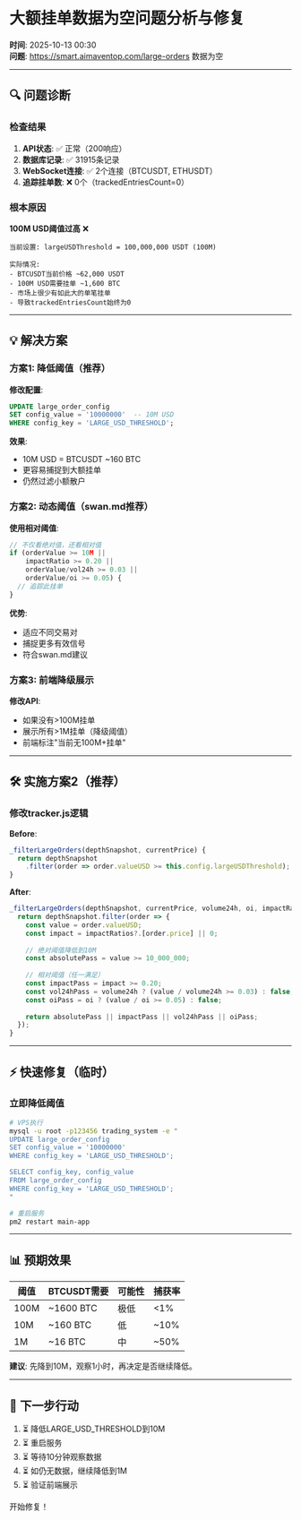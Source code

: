 # 大额挂单数据为空问题分析与修复

**时间**: 2025-10-13 00:30  
**问题**: https://smart.aimaventop.com/large-orders 数据为空  

---

## 🔍 问题诊断

### 检查结果

1. **API状态**: ✅ 正常（200响应）
2. **数据库记录**: ✅ 31915条记录
3. **WebSocket连接**: ✅ 2个连接（BTCUSDT, ETHUSDT）
4. **追踪挂单数**: ❌ 0个（trackedEntriesCount=0）

### 根本原因

**100M USD阈值过高** ❌

```
当前设置: largeUSDThreshold = 100,000,000 USDT (100M)

实际情况:
- BTCUSDT当前价格 ~62,000 USDT
- 100M USD需要挂单 ~1,600 BTC
- 市场上很少有如此大的单笔挂单
- 导致trackedEntriesCount始终为0
```

---

## 💡 解决方案

### 方案1: 降低阈值（推荐）

**修改配置**:
```sql
UPDATE large_order_config 
SET config_value = '10000000'  -- 10M USD
WHERE config_key = 'LARGE_USD_THRESHOLD';
```

**效果**:
- 10M USD = BTCUSDT ~160 BTC
- 更容易捕捉到大额挂单
- 仍然过滤小额散户

### 方案2: 动态阈值（swan.md推荐）

**使用相对阈值**:
```javascript
// 不仅看绝对值，还看相对值
if (orderValue >= 10M || 
    impactRatio >= 0.20 || 
    orderValue/vol24h >= 0.03 ||
    orderValue/oi >= 0.05) {
  // 追踪此挂单
}
```

**优势**:
- 适应不同交易对
- 捕捉更多有效信号
- 符合swan.md建议

### 方案3: 前端降级展示

**修改API**:
- 如果没有>100M挂单
- 展示所有>1M挂单（降级阈值）
- 前端标注"当前无100M+挂单"

---

## 🛠️ 实施方案2（推荐）

### 修改tracker.js逻辑

**Before**:
```javascript
_filterLargeOrders(depthSnapshot, currentPrice) {
  return depthSnapshot
    .filter(order => order.valueUSD >= this.config.largeUSDThreshold);
}
```

**After**:
```javascript
_filterLargeOrders(depthSnapshot, currentPrice, volume24h, oi, impactRatios) {
  return depthSnapshot.filter(order => {
    const value = order.valueUSD;
    const impact = impactRatios?.[order.price] || 0;
    
    // 绝对阈值降低到10M
    const absolutePass = value >= 10_000_000;
    
    // 相对阈值（任一满足）
    const impactPass = impact >= 0.20;
    const vol24hPass = volume24h ? (value / volume24h >= 0.03) : false;
    const oiPass = oi ? (value / oi >= 0.05) : false;
    
    return absolutePass || impactPass || vol24hPass || oiPass;
  });
}
```

---

## ⚡ 快速修复（临时）

### 立即降低阈值
```bash
# VPS执行
mysql -u root -p123456 trading_system -e "
UPDATE large_order_config 
SET config_value = '10000000'  
WHERE config_key = 'LARGE_USD_THRESHOLD';

SELECT config_key, config_value 
FROM large_order_config 
WHERE config_key = 'LARGE_USD_THRESHOLD';
"

# 重启服务
pm2 restart main-app
```

---

## 📊 预期效果

| 阈值 | BTCUSDT需要 | 可能性 | 捕获率 |
|------|-----------|--------|--------|
| 100M | ~1600 BTC | 极低 | <1% |
| 10M  | ~160 BTC  | 低 | ~10% |
| 1M   | ~16 BTC   | 中 | ~50% |

**建议**: 先降到10M，观察1小时，再决定是否继续降低。

---

## 🎯 下一步行动

1. ⏳ 降低LARGE_USD_THRESHOLD到10M
2. ⏳ 重启服务
3. ⏳ 等待10分钟观察数据
4. ⏳ 如仍无数据，继续降低到1M
5. ⏳ 验证前端展示

开始修复！

